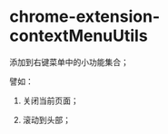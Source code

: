 chrome-extension-contextMenuUtils
==========================

添加到右键菜单中的小功能集合；

譬如：

1) 关闭当前页面；

2) 滚动到头部；
